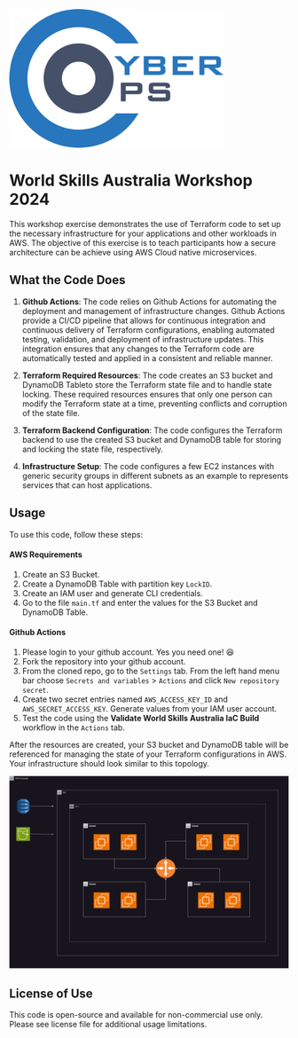 
<img src="img/CyberOps Logo.svg" alt="CyberOps Logo" style="height: 250px;">

# World Skills Australia Workshop 2024

This workshop exercise demonstrates the use of Terraform code to set up the necessary infrastructure for your applications and other workloads in AWS. The objective of this exercise is to teach participants how a secure architecture can be achieve using AWS Cloud native microservices.

## What the Code Does

1. **Github Actions**: The code relies on Github Actions for automating the deployment and management of infrastructure changes. Github Actions provide a CI/CD pipeline that allows for continuous integration and continuous delivery of Terraform configurations, enabling automated testing, validation, and deployment of infrastructure updates. This integration ensures that any changes to the Terraform code are automatically tested and applied in a consistent and reliable manner.

2. **Terraform Required Resources**: The code creates an S3 bucket and DynamoDB Tableto store the Terraform state file and to handle state locking. These required resources ensures that only one person can modify the Terraform state at a time, preventing conflicts and corruption of the state file.

3. **Terraform Backend Configuration**: The code configures the Terraform backend to use the created S3 bucket and DynamoDB table for storing and locking the state file, respectively.

4. **Infrastructure Setup**: The code configures a few EC2 instances with generic security groups in different subnets as an example to represents services that can host applications.

## Usage

To use this code, follow these steps:

#### AWS Requirements

1. Create an S3 Bucket.
2. Create a DynamoDB Table with partition key `LockID`.
3. Create an IAM user and generate CLI credentials.
4. Go to the file `main.tf` and enter the values for the S3 Bucket and DynamoDB Table.

#### Github Actions

1. Please login to your github account. Yes you need one! :laughing:
2. Fork the repository into your github account.
3. From the cloned repo, go to the `Settings` tab. From the left hand menu bar choose `Secrets and variables` > `Actions` and click `New repository secret`.
4. Create two secret entries named `AWS_ACCESS_KEY_ID` and `AWS_SECRET_ACCESS_KEY`. Generate values from your IAM user account.
5. Test the code using the **Validate World Skills Australia IaC Build** workflow in the `Actions` tab.

After the resources are created, your S3 bucket and DynamoDB table will be referenced for managing the state of your Terraform configurations in AWS. Your infrastructure should look similar to this topology.

<img src="img/worldskills_topology.png" alt="sample_topology" style="max-height: 950px;">

## License of Use

This code is open-source and available for non-commercial use only. Please see license file for additional usage limitations.
